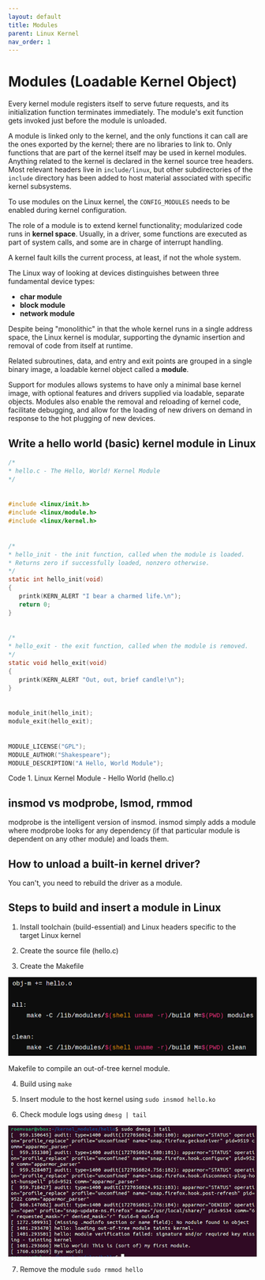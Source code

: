```yaml
---
layout: default
title: Modules
parent: Linux Kernel
nav_order: 1
---
```


# Modules (Loadable Kernel Object)

Every kernel module registers itself to serve future requests, and its initialization function terminates immediately. The module's exit function gets invoked just before the module is unloaded.

A module is linked only to the kernel, and the only functions it can call are the ones exported by the kernel; there are no libraries to link to. Only functions that are part of the kernel itself may be used in kernel modules. Anything related to the kernel is declared in the kernel source tree headers. Most relevant headers live in `include/linux`, but other subdirectories of the `include` directory has been added to host material associated with specific kernel subsystems.

To use modules on the Linux kernel, the `CONFIG_MODULES` needs to be enabled during kernel configuration. 

The role of a module is to extend kernel functionality; modularized code runs in **kernel space**. Usually, in a driver, some functions are executed as part of system calls, and some are in charge of interrupt handling.

A kernel fault kills the current process, at least, if not the whole system.

The Linux way of looking at devices distinguishes between three fundamental device types:

* **char module**
* **block module**
* **network module**

Despite being "monolithic" in that the whole kernel runs in a single address space, the Linux kernel is modular, supporting the dynamic insertion and removal of code from itself at runtime.

Related subroutines, data, and entry and exit points are grouped in a single binary image, a loadable kernel object called a **module**.

Support for modules allows systems to have only a minimal base kernel image, with optional features and drivers supplied via loadable, separate objects. Modules also enable the removal and reloading of kernel code, facilitate debugging, and allow for the loading of new drivers on demand in response to the hot plugging of new devices.

## Write a hello world (basic) kernel module in Linux

```c
/*
* hello.c - The Hello, World! Kernel Module
*/


#include <linux/init.h>
#include <linux/module.h>
#include <linux/kernel.h>


/*
* hello_init - the init function, called when the module is loaded.
* Returns zero if successfully loaded, nonzero otherwise.
*/
static int hello_init(void)
{
   printk(KERN_ALERT "I bear a charmed life.\n");
   return 0;
}


/*
* hello_exit - the exit function, called when the module is removed.
*/
static void hello_exit(void)
{
   printk(KERN_ALERT "Out, out, brief candle!\n");
}


module_init(hello_init);
module_exit(hello_exit);


MODULE_LICENSE("GPL");
MODULE_AUTHOR("Shakespeare");
MODULE_DESCRIPTION("A Hello, World Module");
```

Code 1. Linux Kernel Module - Hello World (hello.c)

## insmod vs modprobe, lsmod, rmmod

modprobe is the intelligent version of insmod. insmod simply adds a module where modprobe looks for any dependency (if that particular module is dependent on any other module) and loads them.

## How to unload a built-in kernel driver?

You can't, you need to rebuild the driver as a module.

## Steps to build and insert a module in Linux

1. Install toolchain (build-essential) and Linux headers specific to the target Linux kernel

2. Create the source file (hello.c)

3. Create the Makefile

![makefile](../../assets/img/makefile.png)

Makefile to compile an out-of-tree kernel module.

4. Build using `make`

5. Insert module to the host kernel using `sudo insmod hello.ko`

6. Check module logs using `dmesg | tail`

![dmesg](../../assets/img/dmesg.png)

7. Remove the module `sudo rmmod hello`
